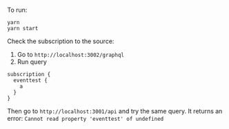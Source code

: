 To run:
```
yarn
yarn start
```

Check the subscription to the source:
1. Go to `http://localhost:3002/graphql`
2. Run query 
```
subscription {
  eventtest {
    a
  }
}
```

Then go to `http://localhost:3001/api` and try the same query.
It returns an error: `Cannot read property 'eventtest' of undefined`